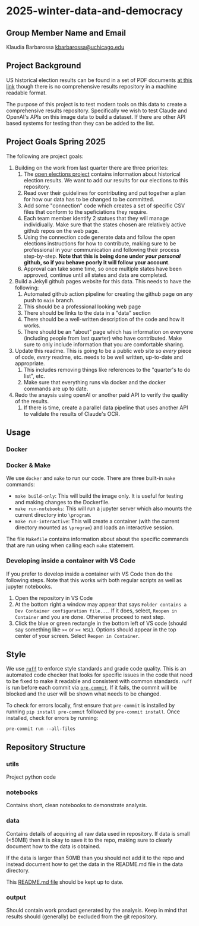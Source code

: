 # 2025-winter-data-and-democracy

## Group Member Name and Email 
Klaudia Barbarossa kbarbarossa@uchicago.edu 

## Project Background

US historical election results can be found in a set of PDF documents [at this link](https://history.house.gov/Institution/Election-Statistics/Election-Statistics/) though there is no comprehensive results repository in a machine readable format.

The purpose of this project is to test modern tools on this data to create a comprehensive results repository. Specifically we wish to test Claude and OpenAI's APIs on this image data to build a dataset. If there are other API based systems for testing than they can be added to the list.

## Project Goals Spring 2025

The following are project goals:

1. Building on the work from last quarter there are three priorites:
   1. The [open elections project](http://openelections.net/) contains information about historical election results. We want to add our results for our elections to this repository.
   2. Read over their guidelines for contributing and put together a plan for how our data has to be changed to be committed.
   3. Add some "connection" code which creates a set of specific CSV files that conform to the speficiations they require.
   4. Each team member identify 2 statues that they will manage individiually. Make sure that the states chosen are relatively active github repos on the web page.
   5. Using the connection code generate data and follow the open elections instructions for how to contribute, making sure to be professional in your communication and following their process step-by-step. **Note that this is being done under _your personal_ github, so if you behave poorly it will follow your account**.
   6. Approval can take some time, so once multiple states have been approved, continue until all states and data are completed.
2. Build a Jekyll github pages website for this data. This needs to have the following:
   1. Automated github action pipeline for creating the github page on any push to `main` branch.
   2. This should be a professional looking web page
   3. There should be links to the data in a "data" section
   4. There should be a well-written description of the code and how it works.
   5. There should be an "about" page which has information on everyone (including people from last quarter) who have contributed. Make sure to only include information that you are comfortable sharing.
3. Update this readme. This is going to be a public web site so _every_ piece of code, _every_ readme, etc. needs to be well written, up-to-date and appropriate.
   1. This includes removing things like references to the "quarter's to do list", etc.
   2. Make sure that everything runs via docker and the docker commands are up to date.
3. Redo the anaysis using openAI or another paid API to verify the quality of the results.
   1. If there is time, create a parallel data pipeline that uses another API to validate the results of Claude's OCR.

## Usage

### Docker

### Docker & Make

We use `docker` and `make` to run our code. There are three built-in `make` commands:

* `make build-only`: This will build the image only. It is useful for testing and making changes to the Dockerfile.
* `make run-notebooks`: This will run a jupyter server which also mounts the current directory into `\program`.
* `make run-interactive`: This will create a container (with the current directory mounted as `\program`) and loads an interactive session. 

The file `Makefile` contains information about about the specific commands that are run using when calling each `make` statement.

### Developing inside a container with VS Code

If you prefer to develop inside a container with VS Code then do the following steps. Note that this works with both regular scripts as well as jupyter notebooks.

1. Open the repository in VS Code
2. At the bottom right a window may appear that says `Folder contains a Dev Container configuration file...`. If it does, select, `Reopen in Container` and you are done. Otherwise proceed to next step. 
3. Click the blue or green rectangle in the bottom left of VS code (should say something like `><` or `>< WSL`). Options should appear in the top center of your screen. Select `Reopen in Container`.



## Style
We use [`ruff`](https://docs.astral.sh/ruff/) to enforce style standards and grade code quality. This is an automated code checker that looks for specific issues in the code that need to be fixed to make it readable and consistent with common standards. `ruff` is run before each commit via [`pre-commit`](https://pre-commit.com/). If it fails, the commit will be blocked and the user will be shown what needs to be changed.

To check for errors locally, first ensure that `pre-commit` is installed by running `pip install pre-commit` followed by `pre-commit install`. Once installed, check for errors by running:
```
pre-commit run --all-files
```

## Repository Structure

### utils
Project python code

### notebooks
Contains short, clean notebooks to demonstrate analysis.

### data

Contains details of acquiring all raw data used in repository. If data is small (<50MB) then it is okay to save it to the repo, making sure to clearly document how to the data is obtained.

If the data is larger than 50MB than you should not add it to the repo and instead document how to get the data in the README.md file in the data directory. 

This [README.md file](/data/README.md) should be kept up to date.

### output
Should contain work product generated by the analysis. Keep in mind that results should (generally) be excluded from the git repository.
